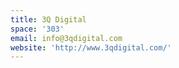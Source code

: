 ```yaml
---
title: 3Q Digital
space: '303'
email: info@3qdigital.com
website: 'http://www.3qdigital.com/'
---
```


